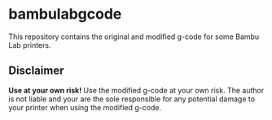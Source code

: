 # bambulabgcode

This repository contains the original and modified g-code for some Bambu Lab printers.

## Disclaimer

**Use at your own risk!**
Use the modified g-code at your own risk. The author is not liable and your are the sole responsible for any potential damage to your printer when using the modified g-code.